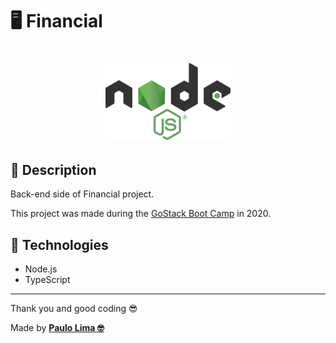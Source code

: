 # 🖥️ Financial

<h1 align="center">
  <img alt="Node.js" src=".github/logo.png" width="200px" />
</h1>

## 🔎️ Description
Back-end side of Financial project.

This project was made during the <a href="https://rocketseat.com.br/gostack">GoStack Boot Camp</a> in 2020.

## 🚀️ Technologies

- Node.js
- TypeScript

---

Thank you and good coding 😎️

Made by **<a href="https://paulophlp.github.io/portfolio/" target="__blank">Paulo Lima 🤓️</a>**
